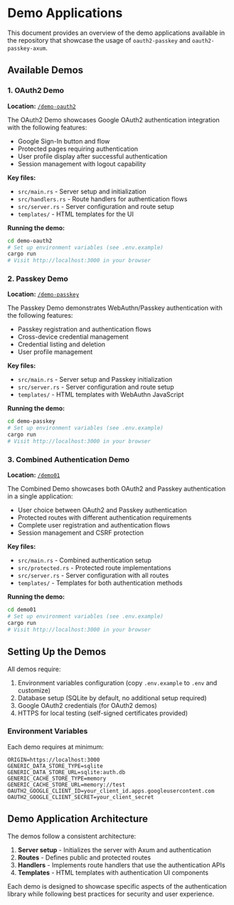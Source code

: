 # Demo Applications

This document provides an overview of the demo applications available in the repository that showcase the usage of `oauth2-passkey` and `oauth2-passkey-axum`.

## Available Demos

### 1. OAuth2 Demo

**Location:** [`/demo-oauth2`](../demo-oauth2/)

The OAuth2 Demo showcases Google OAuth2 authentication integration with the following features:

* Google Sign-In button and flow
* Protected pages requiring authentication
* User profile display after successful authentication
* Session management with logout capability

**Key files:**
* `src/main.rs` - Server setup and initialization
* `src/handlers.rs` - Route handlers for authentication flows
* `src/server.rs` - Server configuration and route setup
* `templates/` - HTML templates for the UI

**Running the demo:**
```bash
cd demo-oauth2
# Set up environment variables (see .env.example)
cargo run
# Visit http://localhost:3000 in your browser
```

### 2. Passkey Demo

**Location:** [`/demo-passkey`](../demo-passkey/)

The Passkey Demo demonstrates WebAuthn/Passkey authentication with the following features:

* Passkey registration and authentication flows
* Cross-device credential management
* Credential listing and deletion
* User profile management

**Key files:**
* `src/main.rs` - Server setup and Passkey initialization
* `src/server.rs` - Server configuration and route setup
* `templates/` - HTML templates with WebAuthn JavaScript

**Running the demo:**
```bash
cd demo-passkey
# Set up environment variables (see .env.example)
cargo run
# Visit http://localhost:3000 in your browser
```

### 3. Combined Authentication Demo

**Location:** [`/demo01`](../demo01/)

The Combined Demo showcases both OAuth2 and Passkey authentication in a single application:

* User choice between OAuth2 and Passkey authentication
* Protected routes with different authentication requirements
* Complete user registration and authentication flows
* Session management and CSRF protection

**Key files:**
* `src/main.rs` - Combined authentication setup
* `src/protected.rs` - Protected route implementations
* `src/server.rs` - Server configuration with all routes
* `templates/` - Templates for both authentication methods

**Running the demo:**
```bash
cd demo01
# Set up environment variables (see .env.example)
cargo run
# Visit http://localhost:3000 in your browser
```

## Setting Up the Demos

All demos require:

1. Environment variables configuration (copy `.env.example` to `.env` and customize)
2. Database setup (SQLite by default, no additional setup required)
3. Google OAuth2 credentials (for OAuth2 demos)
4. HTTPS for local testing (self-signed certificates provided)

### Environment Variables

Each demo requires at minimum:

```
ORIGIN=https://localhost:3000
GENERIC_DATA_STORE_TYPE=sqlite
GENERIC_DATA_STORE_URL=sqlite:auth.db
GENERIC_CACHE_STORE_TYPE=memory
GENERIC_CACHE_STORE_URL=memory://test
OAUTH2_GOOGLE_CLIENT_ID=your_client_id.apps.googleusercontent.com
OAUTH2_GOOGLE_CLIENT_SECRET=your_client_secret
```

## Demo Application Architecture

The demos follow a consistent architecture:

1. **Server setup** - Initializes the server with Axum and authentication
2. **Routes** - Defines public and protected routes
3. **Handlers** - Implements route handlers that use the authentication APIs
4. **Templates** - HTML templates with authentication UI components

Each demo is designed to showcase specific aspects of the authentication library while following best practices for security and user experience.

